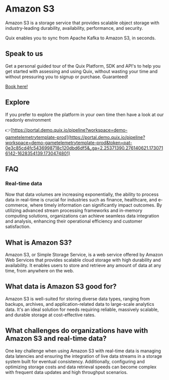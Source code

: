 <!-- START MARKDOWN -->
<!--[tech-name]-->
# Amazon S3

<!--[blurb-about-tech]-->
Amazon S3 is a storage service that provides scalable object storage with industry-leading durability, availability, performance, and security.

Quix enables you to sync from Apache Kafka <span id="to_or_from">to</span> <span id="techname">Amazon S3</span>, in seconds.

## Speak to us

Get a personal guided tour of the Quix Platform, SDK and API's to help you get started with assessing and using Quix, without wasting your time and without pressuring you to signup or purchase. Guaranteed!

[Book here!](https://share.hsforms.com/1iW0TmZzKQMChk0lxd_tGiw4yjw2?__hstc=175542013.19c333c2ae8002be5fbc6a17a447e442.1730474801833.1730474801833.1730716142494.2&__hssc=175542013.2.1730716142494&__hsfp=3927774151)

## Explore

If you prefer to explore the platform in your own time then have a look at our readonly environment

👉[https://portal.demo.quix.io/pipeline?workspace=demo-gametelemetrytemplate-prod](https://portal.demo.quix.io/pipeline?workspace=demo-gametelemetrytemplate-prod&token=pat-0e3c85cd4fc5436998718c120dbd6df5&_ga=2.25371390.276140621.1730716142-1628354139.1730474801)

## FAQ

### Real-time data

Now that data volumes are increasing exponentially, the ability to process data in real-time is crucial for industries such as finance, healthcare, and e-commerce, where timely information can significantly impact outcomes. By utilizing advanced stream processing frameworks and in-memory computing solutions, organizations can achieve seamless data integration and analysis, enhancing their operational efficiency and customer satisfaction.

## What is <span id="techname">Amazon S3</span>?

<!--[tech-seo-text]-->
Amazon S3, or Simple Storage Service, is a web service offered by Amazon Web Services that provides scalable cloud storage with high durability and availability. It enables users to store and retrieve any amount of data at any time, from anywhere on the web.

## What data is <span id="techname">Amazon S3</span> good for?

<!--[tech-data-seo-text]-->
Amazon S3 is well-suited for storing diverse data types, ranging from backups, archives, and application-related data to large-scale analytics data. It's an ideal solution for needs requiring reliable, massively scalable, and durable storage at cost-effective rates.

## What challenges do organizations have with <span id="techname">Amazon S3</span> and real-time data?

<!--[tech-challenges-seo-text]-->
One key challenge when using Amazon S3 with real-time data is managing data latencies and ensuring the integration of live data streams in a storage system built for eventual consistency. Additionally, configuring and optimizing storage costs and data retrieval speeds can become complex with frequent data updates and high throughput scenarios.
<!-- END MARKDOWN -->
